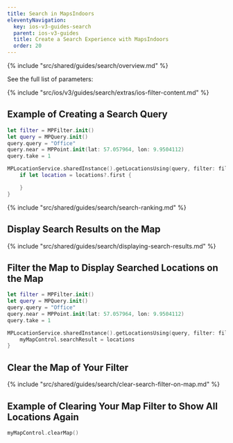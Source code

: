 ```yaml
---
title: Search in MapsIndoors
eleventyNavigation:
  key: ios-v3-guides-search
  parent: ios-v3-guides
  title: Create a Search Experience with MapsIndoors
  order: 20
---
```


{% include "src/shared/guides/search/overview.md" %}

See the full list of parameters:

{% include "src/ios/v3/guides/search/extras/ios-filter-content.md" %}

## Example of Creating a Search Query

```swift
let filter = MPFilter.init()
let query = MPQuery.init()
query.query = "Office"
query.near = MPPoint.init(lat: 57.057964, lon: 9.9504112)
query.take = 1

MPLocationService.sharedInstance().getLocationsUsing(query, filter: filter) { (locations, error) in
    if let location = locations?.first {

    }
}
```

{% include "src/shared/guides/search/search-ranking.md" %}

## Display Search Results on the Map

{% include "src/shared/guides/search/displaying-search-results.md" %}

## Filter the Map to Display Searched Locations on the Map

```swift
let filter = MPFilter.init()
let query = MPQuery.init()
query.query = "Office"
query.near = MPPoint.init(lat: 57.057964, lon: 9.9504112)
query.take = 1

MPLocationService.sharedInstance().getLocationsUsing(query, filter: filter) { (locations, error) in
    myMapControl.searchResult = locations
}
```

## Clear the Map of Your Filter

{% include "src/shared/guides/search/clear-search-filter-on-map.md" %}

## Example of Clearing Your Map Filter to Show All Locations Again

```swift
myMapControl.clearMap()
```
